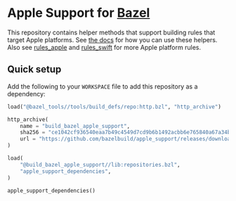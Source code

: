 # Apple Support for [Bazel](https://bazel.build)

This repository contains helper methods that support building rules that
target Apple platforms. See [the
docs](https://github.com/bazelbuild/apple_support/tree/master/doc) for
how you can use these helpers. Also see
[rules_apple](https://github.com/bazelbuild/rules_apple) and
[rules_swift](https://github.com/bazelbuild/rules_swift) for more Apple
platform rules.

## Quick setup

Add the following to your `WORKSPACE` file to add this repository as a dependency:

```python
load("@bazel_tools//tools/build_defs/repo:http.bzl", "http_archive")

http_archive(
    name = "build_bazel_apple_support",
    sha256 = "ce1042cf936540eaa7b49c4549d7cd9b6b1492acbb6e765840a67a34b8e17a97",
    url = "https://github.com/bazelbuild/apple_support/releases/download/1.1.0/apple_support.1.1.0.tar.gz",
)

load(
    "@build_bazel_apple_support//lib:repositories.bzl",
    "apple_support_dependencies",
)

apple_support_dependencies()
```
